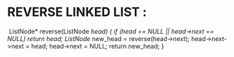 # REVERSE LINKED LIST :
​
ListNode* reverse(ListNode *head) {
if (head == NULL || head->next == NULL) return head;
ListNode* new_head = reverse(head->next);
head->next->next = head;
head->next = NULL;
return new_head;
}